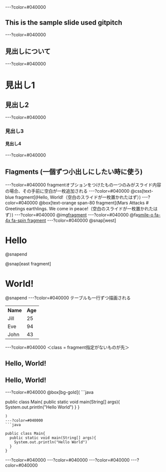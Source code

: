 ---?color=#040000

## This is the sample slide used gitpitch

---?color=#040000
## 見出しについて
---?color=#040000
# 見出し1
## 見出し2
---?color=#040000
### 見出し3
#### 見出し4
---?color=#040000
## Flagments  (一個ずつ小出しにしたい時に使う)
---?color=#040000
fragmentオプションをつけたもの一つのみがスライド内容の場合、その手前に空白が一枚追加される
---?color=#040000
@css[text-blue fragment](Hello, World!（空白のスライドが一枚置かれたはず）)
---?color=#040000
@box[text-orange span-80 fragment](Mars Attacks # Greetings earthlings. We come in peace!（空白のスライドが一枚置かれたはず）)
---?color=#040000
@img[fragment](src/assets/logo.png)
---?color=#040000
@fa[smile-o fa-4x fa-spin fragment](めっちゃまわる)
---?color=#040000
@snap[west]
# Hello
@snapend

@snap[east fragment]
# World!
@snapend
---?color=#040000
テーブルも一行ずつ描画される
<table>
  <tr>
    <th>Name</th>
    <th>Age</th>
  </tr>
  <tr>
    <td>Jill</td>
    <td>25</td>
  </tr>
  <tr class="fragment">
    <td>Eve</td>
    <td>94</td>
  </tr>
  <tr class="fragment">
    <td>John</td>
    <td>43</td>
  </tr>
</table>
---?color=#040000
＜class = fragment指定がないものが先＞
<h2 class="fragment">Hello, World!</h2>
<h2>Hello, World!</h2>
---?color=#040000
@box[bg-gold](
  ```java

public class Main{
  public static void main(String[] args){
    System.out.println("Hello World")
  }
}

```
)
---?color=#040000
```java

public class Main{
  public static void main(String[] args){
    System.out.println("Hello World")
  }
}

```
---?color=#040000
---?color=#040000
---?color=#040000
---?color=#040000
